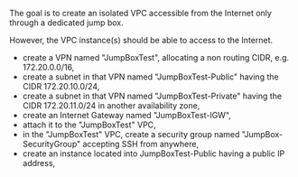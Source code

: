 The goal is to create an isolated VPC accessible from the Internet only through a dedicated jump box.

However, the VPC instance(s) should be able to access to the Internet.

- create a VPN named "JumpBoxTest", allocating a non routing CIDR, e.g. 172.20.0.0/16,
- create a subnet in that VPN named "JumpBoxTest-Public" having the CIDR 172.20.10.0/24,
- create a subnet in that VPN named "JumpBoxTest-Private" having the CIDR 172.20.11.0/24 in another availability zone,
- create an Internet Gateway named "JumpBoxTest-IGW",
- attach it to the "JumpBoxTest" VPC,
- in the "JumpBoxTest" VPC, create a security group named "JumpBox-SecurityGroup" accepting SSH from anywhere,
- create an instance located into JumpBoxTest-Public having a public IP address,
